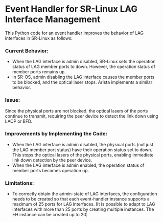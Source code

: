 
# Event Handler for SR-Linux LAG Interface Management

This Python code for an event handler improves the behavior of LAG interfaces in SR-Linux as follows:

### Current Behavior:
- When the LAG interface is admin disabled, SR-Linux sets the operation status of LAG member ports to down. However, the operation status of member ports remains up.
- In SR-OS, admin disabling the LAG interface causes the member ports to be blocked, and the optical laser stops. Arista implements a similar behavior.

### Issue:
Since the physical ports are not blocked, the optical lasers of the ports continue to transmit, requiring the peer device to detect the link down using LACP or BFD.

### Improvements by Implementing the Code:
- When the LAG interface is admin disabled, the physical ports (not just the LAG member port status) have their operation status set to down. This stops the optical lasers of the physical ports, enabling immediate link down detection by the peer device.
- When the LAG interface is admin enabled, the operation status of member ports becomes operation up.

### Limitations:
- To correctly obtain the admin-state of LAG interfaces, the configuration needs to be created so that each event-handler instance supports a maximum of 25 ports for LAG interfaces.
  (It is possible to adapt to LAG interfaces with more than 25 ports by creating multiple instances. The EH instance can be created up to 20)

